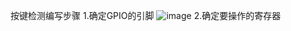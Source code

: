 按键检测编写步骤
1.确定GPIO的引脚
![image](https://github.com/user-attachments/assets/9b92951c-3b81-4269-88c0-f89c3e9f3dfc)
2.确定要操作的寄存器
